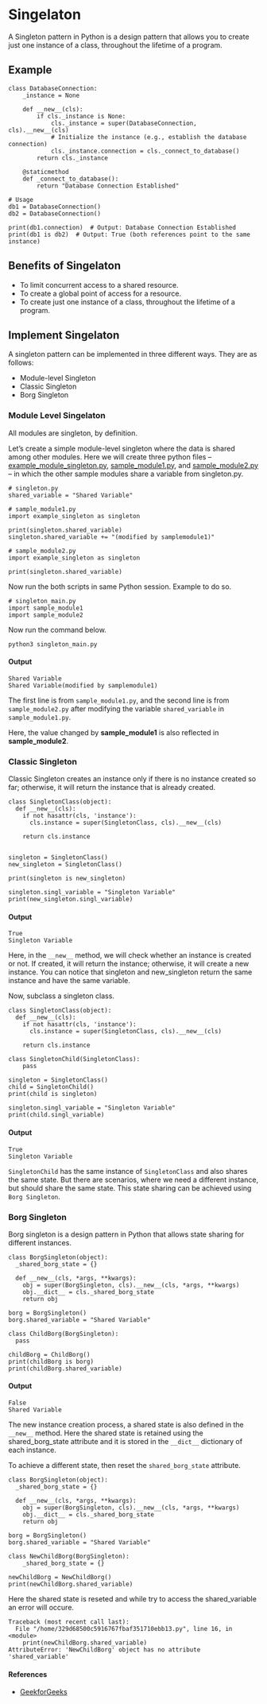 # Singelaton
A Singleton pattern in Python is a design pattern that allows you to create just one instance of a class, throughout the lifetime of a program. 

## Example
```
class DatabaseConnection:
    _instance = None

    def __new__(cls):
        if cls._instance is None:
            cls._instance = super(DatabaseConnection, cls).__new__(cls)
            # Initialize the instance (e.g., establish the database connection)
            cls._instance.connection = cls._connect_to_database()
        return cls._instance

    @staticmethod
    def _connect_to_database():
        return "Database Connection Established"

# Usage
db1 = DatabaseConnection()
db2 = DatabaseConnection()

print(db1.connection)  # Output: Database Connection Established
print(db1 is db2)  # Output: True (both references point to the same instance)
```

## Benefits of Singelaton
- To limit concurrent access to a shared resource.
- To create a global point of access for a resource.
- To create just one instance of a class, throughout the lifetime of a program.

## Implement Singelaton
A singleton pattern can be implemented in three different ways. They are as follows:

- Module-level Singleton
- Classic Singleton
- Borg Singleton

### Module Level Singelaton
All modules are singleton, by definition.

Let’s create a simple module-level singleton where the data is shared among other modules. Here we will create three python files – [example_module_singleton.py](./example_module_singleton.py), [sample_module1.py](./sample_module1.py), and [sample_module2.py](./sample_module2.py) – in which the other sample modules share a variable from singleton.py. 

```
# singleton.py
shared_variable = "Shared Variable"
```

```
# sample_module1.py
import example_singleton as singleton

print(singleton.shared_variable)
singleton.shared_variable += "(modified by samplemodule1)"
```

```
# sample_module2.py
import example_singleton as singleton

print(singleton.shared_variable)
```

Now run the both scripts in same Python session. Example to do so.
```
# singleton_main.py
import sample_module1
import sample_module2
```

Now run the command below.
```
python3 singleton_main.py
```

#### Output
```
Shared Variable
Shared Variable(modified by samplemodule1)
```

The first line is from `sample_module1.py`, and the second line is from `sample_module2.py` after modifying the variable `shared_variable` in `sample_module1.py`.

Here, the value changed by **sample_module1** is also reflected in **sample_module2**.

### Classic Singleton
Classic Singleton creates an instance only if there is no instance created so far; otherwise, it will return the instance that is already created.

```
class SingletonClass(object):
  def __new__(cls):
    if not hasattr(cls, 'instance'):
      cls.instance = super(SingletonClass, cls).__new__(cls)
    
    return cls.instance


singleton = SingletonClass()
new_singleton = SingletonClass()

print(singleton is new_singleton)

singleton.singl_variable = "Singleton Variable"
print(new_singleton.singl_variable)
```
#### Output
```
True
Singleton Variable
```
Here, in the `__new__` method, we will check whether an instance is created or not. If created, it will return the instance; otherwise, it will create a new instance. You can notice that singleton and new_singleton return the same instance and have the same variable.

Now, subclass a singleton class.
```
class SingletonClass(object):
  def __new__(cls):
    if not hasattr(cls, 'instance'):
      cls.instance = super(SingletonClass, cls).__new__(cls)

    return cls.instance
   
class SingletonChild(SingletonClass):
    pass
   
singleton = SingletonClass()  
child = SingletonChild()
print(child is singleton)
 
singleton.singl_variable = "Singleton Variable"
print(child.singl_variable)
```

#### Output
```
True
Singleton Variable
```
`SingletonChild` has the same instance of `SingletonClass` and also shares the same state. But there are scenarios, where we need a different instance, but should share the same state. This state sharing can be achieved using `Borg Singleton`.

### Borg Singleton
Borg singleton is a design pattern in Python that allows state sharing for different instances.

```
class BorgSingleton(object):
  _shared_borg_state = {}
   
  def __new__(cls, *args, **kwargs):
    obj = super(BorgSingleton, cls).__new__(cls, *args, **kwargs)
    obj.__dict__ = cls._shared_borg_state
    return obj
   
borg = BorgSingleton()
borg.shared_variable = "Shared Variable"
 
class ChildBorg(BorgSingleton):
  pass
 
childBorg = ChildBorg()
print(childBorg is borg)
print(childBorg.shared_variable)
```

#### Output
```
False
Shared Variable
```

The new instance creation process, a shared state is also defined in the `__new__` method. Here the shared state is retained using the shared_borg_state attribute and it is stored in the `__dict__` dictionary of each instance.

To achieve a different state, then reset the  `shared_borg_state` attribute.

```
class BorgSingleton(object):
  _shared_borg_state = {}
   
  def __new__(cls, *args, **kwargs):
    obj = super(BorgSingleton, cls).__new__(cls, *args, **kwargs)
    obj.__dict__ = cls._shared_borg_state
    return obj
   
borg = BorgSingleton()
borg.shared_variable = "Shared Variable"
 
class NewChildBorg(BorgSingleton):
    _shared_borg_state = {}
 
newChildBorg = NewChildBorg()
print(newChildBorg.shared_variable)
```

Here the shared state is reseted and while try to access the shared_variable an error will occure.

```
Traceback (most recent call last):
  File "/home/329d68500c5916767fbaf351710ebb13.py", line 16, in <module>
    print(newChildBorg.shared_variable)
AttributeError: 'NewChildBorg' object has no attribute 'shared_variable'
```

#### References
- [GeekforGeeks](https://www.geeksforgeeks.org/singleton-pattern-in-python-a-complete-guide/)